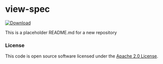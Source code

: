 
# view-spec

 [ ![Download](https://api.bintray.com/packages/hmrc/releases/view-spec/images/download.svg) ](https://bintray.com/hmrc/releases/view-spec/_latestVersion)

This is a placeholder README.md for a new repository

### License

This code is open source software licensed under the [Apache 2.0 License]("http://www.apache.org/licenses/LICENSE-2.0.html").
